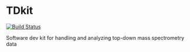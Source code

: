 # TDkit

[![Build Status](https://travis-ci.com/bdrown/TDkit.svg?token=nW3s1WqrpGx8m3s2Pwu2&branch=master)](https://travis-ci.com/bdrown/TDkit)

Software dev kit for handling and analyzing top-down mass spectrometry data